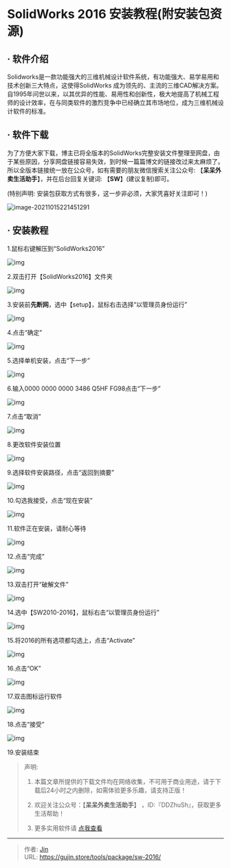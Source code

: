 # SolidWorks 2016 安装教程(附安装包资源)


## · 软件介绍
Solidworks是一款功能强大的三维机械设计软件系统，有功能强大、易学易用和技术创新三大特点，这使得SolidWorks 成为领先的、主流的三维CAD解决方案。自1995年问世以来，以其优异的性能、易用性和创新性，极大地提高了机械工程师的设计效率，在与同类软件的激烈竞争中已经确立其市场地位，成为三维机械设计软件的标准。

## · 软件下载
为了方便大家下载，博主已将全版本的SolidWorks完整安装文件整理至网盘，由于某些原因，分享网盘链接容易失效，到时候一篇篇博文的链接改过来太麻烦了。所以全版本链接统一放在公众号，如有需要的朋友微信搜索关注公众号: 【**呆呆外卖生活助手**】，并在后台回复关键词: 【**SW**】(建议复制)即可。

(特别声明: 安装包获取方式有很多，这一步非必须，大家凭喜好关注即可！)

![image-20211015221451291](https://img.gujin.store/img/image-20211015221451291.png)

## · 安装教程

1.鼠标右键解压到“SolidWorks2016”

![img](https://img.gujin.store/img/v2-55d70d0df4c8cbc0796dff141b1a264a_720w.png)

2.双击打开【SolidWorks2016】文件夹

![img](https://img.gujin.store/img/v2-709caffbec987d663e22f2f3481845e5_720w.png)

3.安装前**先断网**，选中【setup】，鼠标右击选择“以管理员身份运行”

![img](https://img.gujin.store/img/v2-9754345969c8cfbe407971a60c139ea4_720w.png)

4.点击“确定”

![img](https://img.gujin.store/img/v2-587a947f7feff73cb57e28bf1aaa6abe_720w.png)

5.选择单机安装，点击“下一步”

![img](https://img.gujin.store/img/v2-9d12d62b3e6e1cd4248dfa119e99c17f_720w.png)

6.输入0000 0000 0000 3486 Q5HF FG98点击“下一步”

![img](https://img.gujin.store/img/v2-65d9208ddfbdb6cd5836d50e6942643f_720w.png)

7.点击“取消”

![img](https://img.gujin.store/img/v2-fbfbfa98305c84e891d08c4dd2b48d64_720w.png)

8.更改软件安装位置

![img](https://img.gujin.store/img/v2-6e2451467bb534c664d6dca8304aec3b_720w.png)

9.选择软件安装路径，点击“返回到摘要”

![img](https://img.gujin.store/img/v2-8fb15d219e335392119bcd33d40735f2_720w.png)

10.勾选我接受，点击“现在安装”

![img](https://img.gujin.store/img/v2-42180380c6534d77d80030a4049c3d9e_720w.png)

11.软件正在安装，请耐心等待

![img](https://img.gujin.store/img/v2-246874ce9589bd10e65f2ab9f1db52d6_720w.png)

12.点击“完成”

![img](https://img.gujin.store/img/v2-c796a0f5d3cbaf006cfdb7e1ac3106cf_720w.png)

13.双击打开“破解文件”

![img](https://img.gujin.store/img/v2-9210c68f174ccbe3c395f28a3ccb3130_720w.png)

14.选中【SW2010-2016】，鼠标右击“以管理员身份运行”

![img](https://img.gujin.store/img/v2-03f2e74cfe61a16dea48d4858ee4e221_720w.png)

15.将2016的所有选项都勾选上，点击“Activate”

![img](https://img.gujin.store/img/v2-ba1f419acf0ca388919bab0b086ab0b8_720w.png)

16.点击“OK”

![img](https://img.gujin.store/img/v2-e68609a80ce7d600028ecd7e0b0184ce_720w.png)

17.双击图标运行软件

![img](https://img.gujin.store/img/v2-177c6ca57aa7063ea2fba2f1c2ec2057_720w.png)

18.点击“接受”

![img](https://img.gujin.store/img/v2-260011c55aea08b745f12112f5b2a0ac_720w.png)

19.安装结束




> 声明: 
>
> 1. 本篇文章所提供的下载文件均在网络收集，不可用于商业用途，请于下载后24小时之内删除，如需体验更多乐趣，请支持正版！
>
> 2. 欢迎关注公众号：【**呆呆外卖生活助手**】 ，ID:『DDZhuSh』，获取更多生活帮助！
>
> 3. 更多实用软件请  [点我查看](/tools)

---

> 作者: [Jin](https://img.gujin.store/img/favicon.ico)  
> URL: https://gujin.store/tools/package/sw-2016/  

